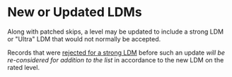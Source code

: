 <div class='panel fade js-scroll-anim' data-anim='fade'>

# New or Updated LDMs

Along with patched skips, a level may be updated to include a strong LDM or "Ultra" LDM that would not normally be accepted. 

Records that were [rejected for a strong LDM](/guidelines/lowdetailmodes/#custom-ldms) before such an update *will be re-considered for addition to the list* in accordance to the new LDM on the rated level.

</div>
